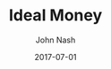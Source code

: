 ---
layout: writing
title: Ideal Money
date: 2017-07-01
categories: ['Money and Austrian Econ']
author: ['John Nash']
external_url: http://personal.psu.edu/gjb6/nash/money.pdf
---